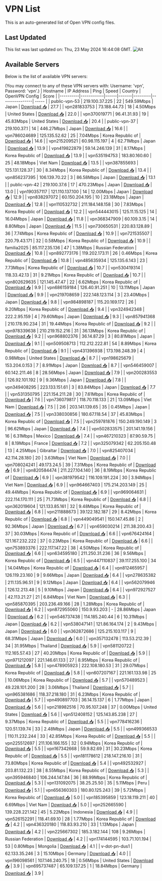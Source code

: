 # VPN List

This is an auto-generated list of Open VPN config files.

## Last Updated

This list was last updated on: Thu, 23 May 2024 16:44:08 GMT.
![Alt](https://repobeats.axiom.co/api/embed/186b98318ef1479477931607c1ad7d823f12451f.svg "Repobeats analytics image")

## Available Servers

Below is the list of available VPN servers:

(You may connect to any of these VPN servers with: Username: 'vpn', Password: 'vpn'.)
| Hostname | IP Address | Ping | Speed | Country | OpenVPN Config | Score |
|----------|------------|------|-------|---------|----------------| ----- |
| public-vpn-53 | 219.100.37.225 | 22 | 549.59Mbps | Japan | [Download 📥](./configs/server_0_JP.ovpn) | 27.7 |
| vpn281833753 | 73.188.44.73 | 18 | 4.50Mbps | United States | [Download 📥](./configs/server_1_US.ovpn) | 22.0 |
| vpn370019771 | 96.41.31.93 | 19 | 45.83Mbps | United States | [Download 📥](./configs/server_2_US.ovpn) | 20.4 |
| public-vpn-37 | 219.100.37.1 | 14 | 446.27Mbps | Japan | [Download 📥](./configs/server_3_JP.ovpn) | 16.6 |
| vpn786024689 | 125.135.52.62 | 25 | 7.04Mbps | Korea Republic of | [Download 📥](./configs/server_4_KR.ovpn) | 14.6 |
| vpn215209521 | 60.98.115.197 | 4 | 62.71Mbps | Japan | [Download 📥](./configs/server_5_JP.ovpn) | 13.9 |
| vpn419822879 | 59.14.246.139 | 31 | 8.17Mbps | Korea Republic of | [Download 📥](./configs/server_6_KR.ovpn) | 13.9 |
| vpn535194753 | 183.80.160.60 | 25 | 48.18Mbps | Viet Nam | [Download 📥](./configs/server_7_VN.ovpn) | 13.5 |
| vpn387855693 | 125.131.128.37 | 30 | 8.34Mbps | Korea Republic of | [Download 📥](./configs/server_8_KR.ovpn) | 13.4 |
| vpn856237395 | 106.139.70.22 | 3 | 86.58Mbps | Japan | [Download 📥](./configs/server_9_JP.ovpn) | 13.1 |
| public-vpn-42 | 219.100.37.6 | 17 | 470.23Mbps | Japan | [Download 📥](./configs/server_10_JP.ovpn) | 13.0 |
| vpn190357117 | 121.110.137.100 | 14 | 12.00Mbps | Japan | [Download 📥](./configs/server_11_JP.ovpn) | 12.9 |
| vpn838297072 | 60.150.204.195 | 10 | 23.18Mbps | Japan | [Download 📥](./configs/server_12_JP.ovpn) | 12.8 |
| vpn110532732 | 211.184.148.158 | 30 | 7.83Mbps | Korea Republic of | [Download 📥](./configs/server_13_KR.ovpn) | 12.2 |
| vpn544443015 | 125.11.15.125 | 14 | 16.04Mbps | Japan | [Download 📥](./configs/server_14_JP.ovpn) | 11.8 |
| vpn368347909 | 60.109.3.15 | 14 | 8.80Mbps | Japan | [Download 📥](./configs/server_15_JP.ovpn) | 11.5 |
| vpn730650531 | 220.83.128.89 | 36 | 7.74Mbps | Korea Republic of | [Download 📥](./configs/server_16_KR.ovpn) | 10.9 |
| vpn721535507 | 220.79.43.171 | 32 | 0.58Mbps | Korea Republic of | [Download 📥](./configs/server_17_KR.ovpn) | 10.9 |
| familia2025 | 85.117.235.136 | 47 | 1.38Mbps | Russian Federation | [Download 📥](./configs/server_18_RU.ovpn) | 10.8 |
| vpn892773176 | 119.202.173.11 | 26 | 0.46Mbps | Korea Republic of | [Download 📥](./configs/server_19_KR.ovpn) | 10.8 |
| vpn485635934 | 125.135.6.143 | 23 | 7.73Mbps | Korea Republic of | [Download 📥](./configs/server_20_KR.ovpn) | 10.7 |
| vpn530419314 | 118.33.42.13 | 31 | 9.21Mbps | Korea Republic of | [Download 📥](./configs/server_21_KR.ovpn) | 10.7 |
| vpn802629635 | 121.145.47.47 | 22 | 6.62Mbps | Korea Republic of | [Download 📥](./configs/server_22_KR.ovpn) | 9.9 |
| vpn686159184 | 126.40.91.251 | 10 | 13.11Mbps | Japan | [Download 📥](./configs/server_23_JP.ovpn) | 9.9 |
| vpn219708659 | 222.148.123.114 | 3 | 23.40Mbps | Japan | [Download 📥](./configs/server_24_JP.ovpn) | 9.8 |
| vpn984898187 | 115.20.169.172 | 26 | 9.20Mbps | Korea Republic of | [Download 📥](./configs/server_25_KR.ovpn) | 9.4 |
| vpn324942348 | 222.2.95.159 | 4 | 79.60Mbps | Japan | [Download 📥](./configs/server_26_JP.ovpn) | 9.3 |
| vpn857941368 | 210.178.90.234 | 31 | 19.44Mbps | Korea Republic of | [Download 📥](./configs/server_27_KR.ovpn) | 9.2 |
| vpn978339638 | 210.219.152.216 | 31 | 36.13Mbps | Korea Republic of | [Download 📥](./configs/server_28_KR.ovpn) | 9.2 |
| vpn968802376 | 36.14.87.29 | 3 | 80.81Mbps | Japan | [Download 📥](./configs/server_29_JP.ovpn) | 9.1 |
| vpn509508713 | 112.212.222.81 | 54 | 8.89Mbps | Korea Republic of | [Download 📥](./configs/server_30_KR.ovpn) | 9.1 |
| vpn431396938 | 173.198.248.39 | 4 | 0.98Mbps | United States | [Download 📥](./configs/server_31_US.ovpn) | 8.7 |
| vpn198625679 | 153.204.0.153 | 7 | 8.91Mbps | Japan | [Download 📥](./configs/server_32_JP.ovpn) | 8.7 |
| vpn546459007 | 60.142.211.46 | 8 | 28.56Mbps | Japan | [Download 📥](./configs/server_33_JP.ovpn) | 7.9 |
| vpn200283553 | 126.92.101.192 | 9 | 9.36Mbps | Japan | [Download 📥](./configs/server_34_JP.ovpn) | 7.8 |
| vpn349408295 | 223.133.151.61 | 3 | 83.84Mbps | Japan | [Download 📥](./configs/server_35_JP.ovpn) | 7.7 |
| vpn531350795 | 221.154.211.28 | 30 | 7.61Mbps | Korea Republic of | [Download 📥](./configs/server_36_KR.ovpn) | 7.6 |
| vpn736079817 | 118.70.118.133 | 21 | 13.09Mbps | Viet Nam | [Download 📥](./configs/server_37_VN.ovpn) | 7.5 |
| 2i6 | 203.141.139.65 | 35 | 0.45Mbps | Japan | [Download 📥](./configs/server_38_JP.ovpn) | 7.5 |
| vpn338030856 | 180.67.118.54 | 37 | 45.83Mbps | Korea Republic of | [Download 📥](./configs/server_39_KR.ovpn) | 7.5 |
| vpn259781876 | 150.249.190.149 | 3 | 96.62Mbps | Japan | [Download 📥](./configs/server_40_JP.ovpn) | 7.4 |
| vpn502833575 | 201.141.19.156 | 16 | 6.31Mbps | Mexico | [Download 📥](./configs/server_41_MX.ovpn) | 7.4 |
| vpn467210323 | 87.90.59.75 | 8 | 8.19Mbps | France | [Download 📥](./configs/server_42_FR.ovpn) | 7.2 |
| vpn325079342 | 62.205.150.48 | 13 | 4.25Mbps | Gibraltar | [Download 📥](./configs/server_43_GI.ovpn) | 7.0 |
| vpn825407034 | 42.114.28.180 | 20 | 3.63Mbps | Viet Nam | [Download 📥](./configs/server_44_VN.ovpn) | 7.0 |
| vpn708024241 | 49.173.24.5 | 39 | 7.31Mbps | Korea Republic of | [Download 📥](./configs/server_45_KR.ovpn) | 6.9 |
| vpn820584474 | 211.227.104.140 | 36 | 8.19Mbps | Korea Republic of | [Download 📥](./configs/server_46_KR.ovpn) | 6.9 |
| vpn381979542 | 116.109.191.224 | 30 | 3.94Mbps | Viet Nam | [Download 📥](./configs/server_47_VN.ovpn) | 6.9 |
| vpn964667403 | 175.214.203.149 | 25 | 49.44Mbps | Korea Republic of | [Download 📥](./configs/server_48_KR.ovpn) | 6.9 |
| vpn969064631 | 222.114.170.111 | 25 | 71.73Mbps | Korea Republic of | [Download 📥](./configs/server_49_KR.ovpn) | 6.8 |
| vpn362019604 | 121.133.85.161 | 32 | 9.48Mbps | Korea Republic of | [Download 📥](./configs/server_50_KR.ovpn) | 6.8 |
| vpn211888673 | 39.122.182.187 | 29 | 8.42Mbps | Korea Republic of | [Download 📥](./configs/server_51_KR.ovpn) | 6.8 |
| vpn449049541 | 150.147.45.86 | 2 | 92.36Mbps | Japan | [Download 📥](./configs/server_52_JP.ovpn) | 6.7 |
| vpn659030214 | 211.38.200.43 | 37 | 30.03Mbps | Korea Republic of | [Download 📥](./configs/server_53_KR.ovpn) | 6.6 |
| vpn676424164 | 121.167.232.222 | 37 | 0.23Mbps | Korea Republic of | [Download 📥](./configs/server_54_KR.ovpn) | 6.6 |
| vpn753893376 | 222.117.147.22 | 38 | 4.50Mbps | Korea Republic of | [Download 📥](./configs/server_55_KR.ovpn) | 6.6 |
| vpn634595180 | 211.250.31.236 | 36 | 9.56Mbps | Korea Republic of | [Download 📥](./configs/server_56_KR.ovpn) | 6.5 |
| vpn447110837 | 39.117.255.100 | 34 | 14.04Mbps | Korea Republic of | [Download 📥](./configs/server_57_KR.ovpn) | 6.4 |
| vpn812465957 | 126.119.23.160 | 9 | 9.66Mbps | Japan | [Download 📥](./configs/server_58_JP.ovpn) | 6.4 |
| vpn278635382 | 211.135.96.51 | 9 | 9.12Mbps | Japan | [Download 📥](./configs/server_59_JP.ovpn) | 6.4 |
| vpn562079946 | 126.12.213.48 | 5 | 9.10Mbps | Japan | [Download 📥](./configs/server_60_JP.ovpn) | 6.4 |
| vpn972927527 | 42.113.21.27 | 21 | 6.84Mbps | Viet Nam | [Download 📥](./configs/server_61_VN.ovpn) | 6.3 |
| vpn585870395 | 203.236.49.166 | 28 | 1.28Mbps | Korea Republic of | [Download 📥](./configs/server_62_KR.ovpn) | 6.2 |
| vpn872955060 | 150.9.93.203 | - | 28.86Mbps | Japan | [Download 📥](./configs/server_63_JP.ovpn) | 6.2 |
| vpn546737438 | 114.185.240.44 | 6 | 10.31Mbps | Japan | [Download 📥](./configs/server_64_JP.ovpn) | 6.2 |
| vpn538047141 | 121.86.164.174 | 2 | 9.43Mbps | Japan | [Download 📥](./configs/server_65_JP.ovpn) | 6.0 |
| vpn362872686 | 125.215.103.117 | 9 | 68.31Mbps | Japan | [Download 📥](./configs/server_66_JP.ovpn) | 6.0 |
| vpn357132478 | 113.53.212.39 | 34 | 31.95Mbps | Thailand | [Download 📥](./configs/server_67_TH.ovpn) | 5.9 |
| vpn581120722 | 112.165.57.43 | 27 | 40.20Mbps | Korea Republic of | [Download 📥](./configs/server_68_KR.ovpn) | 5.9 |
| vpn971212097 | 221.146.61.133 | 27 | 8.95Mbps | Korea Republic of | [Download 📥](./configs/server_69_KR.ovpn) | 5.8 |
| vpn478905923 | 222.108.180.53 | 31 | 29.07Mbps | Korea Republic of | [Download 📥](./configs/server_70_KR.ovpn) | 5.8 |
| vpn607207167 | 221.161.133.98 | 25 | 10.06Mbps | Korea Republic of | [Download 📥](./configs/server_71_KR.ovpn) | 5.7 |
| vpn570489523 | 49.228.101.200 | 28 | 3.06Mbps | Thailand | [Download 📥](./configs/server_72_TH.ovpn) | 5.7 |
| vpn965381686 | 118.37.218.180 | 31 | 6.23Mbps | Korea Republic of | [Download 📥](./configs/server_73_KR.ovpn) | 5.7 |
| vpn490897703 | 36.14.15.137 | 6 | 1.77Mbps | Japan | [Download 📥](./configs/server_74_JP.ovpn) | 5.6 |
| vpn218982516 | 70.95.107.248 | 37 | 0.00Mbps | United States | [Download 📥](./configs/server_75_US.ovpn) | 5.6 |
| vpn512408152 | 125.143.85.238 | 27 | 9.37Mbps | Korea Republic of | [Download 📥](./configs/server_76_KR.ovpn) | 5.5 |
| vpn778416236 | 120.51.139.74 | 33 | 2.48Mbps | Japan | [Download 📥](./configs/server_77_JP.ovpn) | 5.5 |
| vpn499366533 | 110.11.232.244 | 33 | 42.85Mbps | Korea Republic of | [Download 📥](./configs/server_78_KR.ovpn) | 5.5 |
| vpn225512697 | 211.106.166.155 | 32 | 0.94Mbps | Korea Republic of | [Download 📥](./configs/server_79_KR.ovpn) | 5.5 |
| vpn167342668 | 59.9.82.69 | 31 | 30.23Mbps | Korea Republic of | [Download 📥](./configs/server_80_KR.ovpn) | 5.5 |
| vpn181178612 | 218.147.216.10 | 31 | 73.80Mbps | Korea Republic of | [Download 📥](./configs/server_81_KR.ovpn) | 5.4 |
| vpn492532927 | 203.81.132.23 | 38 | 8.55Mbps | Korea Republic of | [Download 📥](./configs/server_82_KR.ovpn) | 5.3 |
| vpn395946840 | 106.244.147.84 | 36 | 88.99Mbps | Korea Republic of | [Download 📥](./configs/server_83_KR.ovpn) | 5.3 |
| vpn131092075 | 38.25.25.50 | 35 | 5.11Mbps | Peru | [Download 📥](./configs/server_84_PE.ovpn) | 5.1 |
| vpn656360303 | 180.80.125.243 | 39 | 5.72Mbps | Korea Republic of | [Download 📥](./configs/server_85_KR.ovpn) | 5.0 |
| vpn185395859 | 123.18.119.211 | 40 | 6.69Mbps | Viet Nam | [Download 📥](./configs/server_86_VN.ovpn) | 5.0 |
| vpn252665590 | 139.228.221.142 | 45 | 5.22Mbps | Indonesia | [Download 📥](./configs/server_87_ID.ovpn) | 4.9 |
| vpn526152291 | 118.41.69.10 | 28 | 1.77Mbps | Korea Republic of | [Download 📥](./configs/server_88_KR.ovpn) | 4.2 |
| vpn436320180 | 118.83.93.210 | 33 | 1.13Mbps | Japan | [Download 📥](./configs/server_89_JP.ovpn) | 4.2 |
| vpn225667302 | 185.3.182.144 | 108 | 9.26Mbps | Russian Federation | [Download 📥](./configs/server_90_RU.ovpn) | 4.2 |
| vpn174144595 | 103.71.101.194 | 53 | 0.80Mbps | Mongolia | [Download 📥](./configs/server_91_MN.ovpn) | 4.1 |
| v-dot-pn-dus1 | 62.133.35.246 | 3 | 15.10Mbps | Germany | [Download 📥](./configs/server_92_DE.ovpn) | 4.0 |
| vpn196098561 | 107.146.240.75 | 18 | 0.56Mbps | United States | [Download 📥](./configs/server_93_US.ovpn) | 3.9 |
| vpn695737487 | 65.109.137.25 | 1 | 18.84Mbps | Germany | [Download 📥](./configs/server_94_DE.ovpn) | 3.9 |

